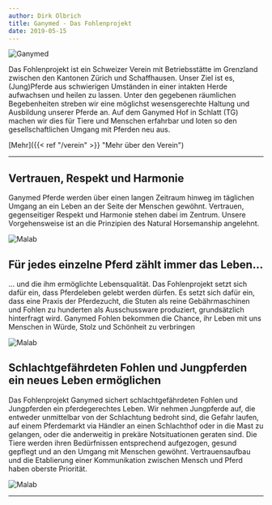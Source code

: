 ```yaml
---
author: Dirk Olbrich
title: Ganymed - Das Fohlenprojekt
date: 2019-05-15
---
```


![Ganymed](/cropped-3-3_small.png)

Das Fohlenprojekt ist ein Schweizer Verein mit Betriebsstätte im Grenzland zwischen den Kantonen Zürich und Schaffhausen. Unser Ziel ist es, (Jung)Pferde aus schwierigen Umständen in einer intakten Herde aufwachsen und heilen zu lassen. Unter den gegebenen räumlichen Begebenheiten streben wir eine möglichst wesensgerechte Haltung und Ausbildung unserer Pferde an. Auf dem Ganymed Hof in Schlatt (TG) machen wir dies für Tiere und Menschen erfahrbar und loten so den gesellschaftlichen Umgang mit Pferden neu aus.

[Mehr]({{< ref "/verein" >}} "Mehr über den Verein")

---

## Vertrauen, Respekt und Harmonie

Ganymed Pferde werden über einen langen Zeitraum hinweg im täglichen Umgang an ein Leben an der Seite der Menschen gewöhnt. Vertrauen, gegenseitiger Respekt und Harmonie stehen dabei im Zentrum. Unsere Vorgehensweise ist an die Prinzipien des Natural Horsemanship angelehnt.

![Malab](/ganymed-1.jpg)

## Für jedes einzelne Pferd zählt immer das Leben...

... und die ihm ermöglichte Lebensqualität. Das Fohlenprojekt setzt sich dafür ein, dass Pferdeleben gelebt werden dürfen. Es setzt sich dafür ein, dass eine Praxis der Pferdezucht, die Stuten als reine Gebährmaschinen und Fohlen zu hunderten als Ausschussware produziert, grundsätzlich hinterfragt wird. Ganymed Fohlen bekommen die Chance, ihr Leben mit uns Menschen in Würde, Stolz und Schönheit zu verbringen

![Malab](/ganymed-2.jpg)

## Schlachtgefährdeten Fohlen und Jungpferden ein neues Leben ermöglichen

Das Fohlenprojekt Ganymed sichert schlachtgefährdeten Fohlen und Jungpferden ein pferdegerechtes Leben. Wir nehmen Jungpferde auf, die entweder unmittelbar von der Schlachtung bedroht sind, die Gefahr laufen, auf einem Pferdemarkt via Händler an einen Schlachthof oder in die Mast zu gelangen, oder die anderweitig in prekäre Notsituationen geraten sind. Die Tiere werden ihren Bedürfnissen entsprechend aufgezogen, gesund gepflegt und an den Umgang mit Menschen gewöhnt. Vertrauensaufbau und die Etablierung einer Kommunikation zwischen Mensch und Pferd haben oberste Priorität.

![Malab](/ganymed-3.jpg)

---

